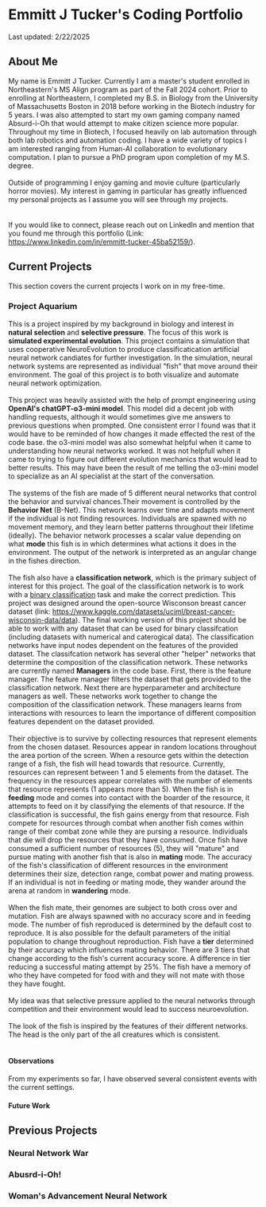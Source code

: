 # Emmitt J Tucker's Coding Portfolio
Last updated: 2/22/2025
## About Me
My name is Emmitt J Tucker. Currently I am a master's student enrolled in Northeastern's MS Align program as part of the Fall 2024 cohort. Prior to enrolling at Northeastern, I completed my B.S. in Biology from the University of Massachusetts Boston in 2018 before working in the Biotech industry for 5 years. I was also attempted to start my own gaming company named Absurd-i-Oh that would attempt to make citizen science more popular. Throughout my time in Biotech, I focused heavily on lab automation through both lab robotics and automation coding. I have a wide variety of topics I am interested ranging from Human-AI collaboration to evolutionary computation. I plan to pursue a PhD program upon completion of my M.S. degree. 
<br><br>
Outside of programming I enjoy gaming and movie culture (particularly horror movies). My interest in gaming in particular has greatly influenced my personal projects as I assume you will see through my projects.  
<br><br>
If you would like to connect, please reach out on LinkedIn and mention that you found me through this portfolio (Link: https://www.linkedin.com/in/emmitt-tucker-45ba52159/).
## Current Projects
This section covers the current projects I work on in my free-time.<br>
### Project Aquarium
This is a project inspired by my background in biology and interest in **natural selection** and **selective pressure**. The focus of this work is **simulated experimental evolution**. This project contains a simulation that uses cooperative NeuroEvolution to produce classificatication artificial neural network candiates for further investigation. In the simulation, neural network systems are represented as individual "fish" that move around their environment. The goal of this project is to both visualize and automate neural network optimization. 
<br><br>
This project was heavily assisted with the help of prompt engineering using **OpenAI's chatGPT-o3-mini model**. This model did a decent job with handling requests, although it would sometimes give me answers to previous questions when prompted. One consistent error I found was that it would have to be reminded of how changes it made effected the rest of the code base. the o3-mini model was also somewhat helpful when it came to understanding how neural networks worked. It was not helpfull when it came to trying to figure out different evolution mechanics that would lead to better results. This may have been the result of me telling the o3-mini model to specialize as an AI specialist at the start of the conversation. 
<br><br>
The systems of the fish are made of 5 different neural networks that control the behavior and survival chances.Their movement is controlled by the **Behavior Net** (B-Net). This network learns over time and adapts movement if the individual is not finding resources. Individuals are spawned with no movement memory, and they learn better patterns throughout their lifetime (ideally). The behavior network processes a scalar value depending on what **mode** this fish is in which determines what actions it does in the environment. The output of the network is interpreted as an angular change in the fishes direction. 
<br><br>
The fish also have a **classification network**, which is the primary subject of interest for this project. The goal of the classification network is to work with a <ins> binary classification</ins> task and make the correct prediction. This project was designed around the open-source Wisconson breast cancer dataset (link: https://www.kaggle.com/datasets/uciml/breast-cancer-wisconsin-data/data). The final working version of this project should be able to work with any dataset that can be used for binary classifcation (including datasets with numerical and caterogical data). The classification networks have input nodes dependent on the features of the provided dataset. The classifcation network has several other "helper" networks that determine the composition of the classification network. These networks are currently named **Managers** in the code base. First, there is the feature manager. The feature manager filters the dataset that gets provided to the classification network. Next there are hyperparameter and architecture managers as well. These networks work together to change the composition of the classification network. These managers learns from interactions with resources to learn the importance of different composition features dependent on the dataset provided. 
<br><br>
Their objective is to survive by collecting resources that represent elements from the chosen dataset. Resources appear in random locations throughout the area portion of the screen. When a resource gets within the detection range of a fish, the fish will head towards that resource. Currently, resources can represent between 1 and 5 elements from the dataset. The frequency in the resources appear correlates with the number of elements that resource represents (1 appears more than 5). When the fish is in **feeding** mode and comes into contact with the boarder of the resource, it attempts to feed on it by classifying the elements of that resource. If the classification is successful, the fish gains energy from that resource. Fish compete for resources through combat when another fish comes within range of their combat zone while they are pursing a resource. Individuals that die will drop the resources that they have consumed. Once fish have consumed a sufficient number of resources (5), they will "mature" and pursue mating with another fish that is also in **mating** mode. The accuracy of the fish's classification of different resources in the environment determines their size, detection range, combat power and mating prowess. If an individual is not in feeding or mating mode, they wander around the arena at random in **wandering** mode. 
<br><br>
When the fish mate, their genomes are subject to both cross over and mutation. Fish are always spawned with no accuracy score and in feeding mode. The number of fish reproduced is determined by the default cost to reproduce. It is also possible for the default parameters of the initial population to change throughout reproduction. Fish have a **tier** determined by their accuracy which influences mating behavior. There are 3 tiers that change according to the fish's current accuracy score. A difference in tier reducing a successful mating attempt by 25%. The fish have a memory of who they have competed for food with and they will not mate with those they have fought. 
<br><br>
My idea was that selective pressure applied to the neural networks through competition and their environment would lead to success neuroevolution. 
<br><br>
The look of the fish is inspired by the features of their different networks. The head is the only part of the all creatures which is consistent. 
<br><br>
#### Observations
From my experiments so far, I have observed several consistent events with the current settings. 
#### Future Work

## Previous Projects

### Neural Network War

### Abusrd-i-Oh!

### Woman's Advancement Neural Network

